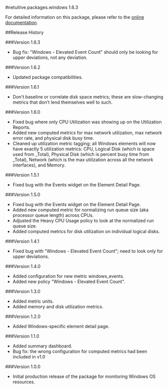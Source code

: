 #netuitive.packages.windows 1.6.3

For detailed information on this package, please refer to the [online documentation](https://help.app.netuitive.com/Content/Misc/Datasources/Windows/new_windows_datasource.htm).

##Release History

###Version 1.6.3

* Bug fix: "Windows - Elevated Event Count" should only be looking for upper deviations, not any deviation.

###Version 1.6.2

* Updated package compatibilities.

###Version 1.6.1

* Don't baseline or correlate disk space metrics; these are slow-changing metrics that don't lend themselves well to such.

###Version 1.6.0

* Fixed bug where only CPU Utilization was showing up on the Utilization Reports.
* Added new computed metrics for max network utilization, max network error rate, and physical disk busy time.
* Cleaned up utilization metric tagging; all Windows elements will now have exactly 5 utilization metrics: CPU, Logical Disk (which is space used from _Total), Physical Disk (which is percent busy time from _Total), Network (which is the max utilization across all the network interfaces), and Memory.

###Version 1.5.1

* Fixed bug with the Events widget on the Element Detail Page.

###Version 1.5.0

* Fixed bug with the Events widget on the Element Detail Page.
* Added new computed metric for normalizing run queue size (aka processor queue length) across CPUs.
* Adjusted the Heavy CPU Usage policy to look at the normalized run queue size.
* Added computed metrics for disk utilization on individual logical disks.

###Version 1.4.1

* Fixed bug with "Windows - Elevated Event Count"; need to look only for upper deviations.

###Version 1.4.0

* Added configuration for new metric windows_events.
* Added new policy "Windows - Elevated Event Count".

###Version 1.3.0

* Added metric units.
* Added memory and disk utilization metrics.

###Version 1.2.0

* Added Windows-specific element detail page.

###Version 1.1.0

* Added summary dashboard.
* Bug fix: the wrong configuration for computed metrics had been included in v1.0

###Version 1.0.0

* Initial production release of the package for monitoring Windows OS resources.